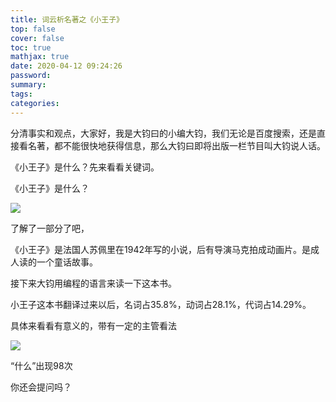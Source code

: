 ```yaml
---
title: 词云析名著之《小王子》
top: false
cover: false
toc: true
mathjax: true
date: 2020-04-12 09:24:26
password:
summary:
tags:
categories:
---
```


分清事实和观点，大家好，我是大钧曰的小编大钧，我们无论是百度搜索，还是直接看名著，都不能很快地获得信息，那么大钧曰即将出版一栏节目叫大钧说人话。



《小王子》是什么？先来看看关键词。

《小王子》是什么？

![](D:\Desktop\hexo\source\_posts\词云析名著之《小王子》\小王子描述.jpg)



了解了一部分了吧，



《小王子》是法国人苏佩里在1942年写的小说，后有导演马克拍成动画片。是成人读的一个童话故事。



接下来大钧用编程的语言来读一下这本书。



小王子这本书翻译过来以后，名词占35.8%，动词占28.1%，代词占14.29%。



具体来看看有意义的，带有一定的主管看法



![](D:\Desktop\hexo\source\_posts\词云析名著之《小王子》\代词次数.jpg)

“什么”出现98次

你还会提问吗？

